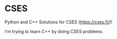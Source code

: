 # CSES

Python and C++ Solutions for CSES (https://cses.fi/)! 

I'm trying to learn C++ by doing CSES problems. 
